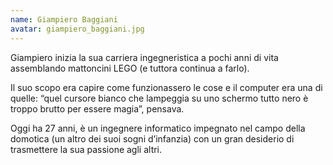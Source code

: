 ```yaml
---
name: Giampiero Baggiani
avatar: giampiero_baggiani.jpg
---
```

Giampiero inizia la sua carriera ingegneristica a pochi anni di vita assemblando mattoncini LEGO (e tuttora continua a farlo).

Il suo scopo era capire come funzionassero le cose e il computer era una di quelle: “quel cursore bianco che lampeggia su uno schermo tutto nero è troppo brutto per essere magia”, pensava.

Oggi ha 27 anni, è un ingegnere informatico impegnato nel campo della domotica (un altro dei suoi sogni d’infanzia) con un gran desiderio di trasmettere la sua passione agli altri.


